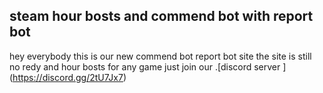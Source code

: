 ## steam hour bosts and commend bot with report bot 

hey everybody this is our new commend bot report bot site
the site is still no redy and hour bosts for any game
just join our .[discord server ] (https://discord.gg/2tU7Jx7)
